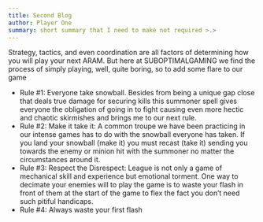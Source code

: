 ```yaml
---
title: Second Blog
author: Player One
summary: s﻿hort summary that I need to make not required >.>
---
```

<!--StartFragment-->

Strategy, tactics, and even coordination are all factors of determining how you will play your next ARAM. But here at SUBOPTIMALGAMING we find the process of simply playing, well, quite boring, so to add some flare to our game

* Rule #1: Everyone take snowball. Besides from being a unique gap close that deals true damage for securing kills this summoner spell gives everyone the obligation of going in to fight causing even more hectic and chaotic skirmishes and brings me to our next rule.
* Rule #2: Make it take it: A common troupe we have been practicing in our intense games has to do with the snowball everyone has taken. If you land your snowball (make it) you must recast (take it) sending you towards the enemy or minion hit with the summoner no matter the circumstances around it.
* Rule #3: Respect the Disrespect: League is not only a game of mechanical skill and experience but emotional torment. One way to decimate your enemies will to play the game is to waste your flash in front of them at the start of the game to flex the fact you don’t need such pitiful handicaps.
* Rule #4: Always waste your first flash

<!--EndFragment-->